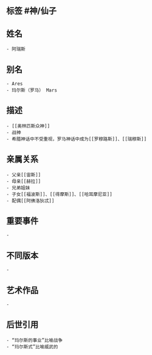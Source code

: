 ## 标签  #神/仙子
## 姓名
	- 阿瑞斯
## 别名
	- Ares
	- 玛尔斯（罗马） Mars
## 描述
	- [[奥林匹斯众神]]
	- 战神
	- 希腊神话中不受重视，罗马神话中成为[[罗穆路斯]]、[[瑞穆斯]]
## 亲属关系
	- 父亲[[宙斯]]
	- 母亲[[赫拉]]
	- 兄弟姐妹
	- 子女[[福波斯]]、[[得摩斯]]、[[哈耳摩尼亚]]
	- 配偶[[阿佛洛狄忒]]
## 重要事件
	-
## 不同版本
	-
## 艺术作品
	-
## 后世引用
	- “玛尔斯的事业”比喻战争
	- “玛尔斯式”比喻威武的
